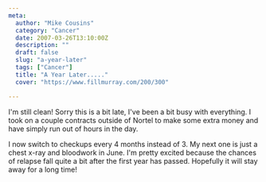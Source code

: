 ```yaml
---
meta:
  author: "Mike Cousins"
  category: "Cancer"
  date: 2007-03-26T13:10:00Z
  description: ""
  draft: false
  slug: "a-year-later"
  tags: ["Cancer"]
  title: "A Year Later....."
  cover: "https://www.fillmurray.com/200/300"

---
```


I'm still clean! Sorry this is a bit late, I've been a bit busy with everything.
I took on a couple contracts outside of Nortel to make some extra money and have
simply run out of hours in the day.

I now switch to checkups every 4 months instead of 3. My next one is just a
chest x-ray and bloodwork in June. I'm pretty excited because the chances of
relapse fall quite a bit after the first year has passed. Hopefully it will stay
away for a long time!